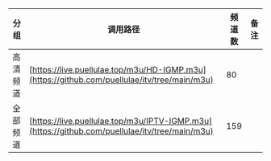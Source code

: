 |  分 组  |  调用路径                                                                          |  频道数  |  备 注  |
|--------|-------------------------------------------------------------------------------------|--------|--------|
|  高清频道  |  [https://live.puellulae.top/m3u/HD-IGMP.m3u](https://github.com/puellulae/itv/tree/main/m3u)  |  80  |  |
|  全部频道  |  [https://live.puellulae.top/m3u/IPTV-IGMP.m3u](https://github.com/puellulae/itv/tree/main/m3u)  |  159  |  |
